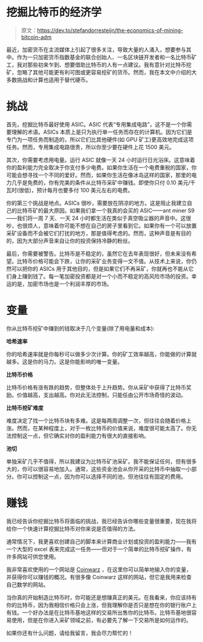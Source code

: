 # 挖掘比特币的经济学

> 原文：<https://dev.to/stefandorresteijn/the-economics-of-mining-bitcoin-adm>

最近，加密货币在主流媒体上引起了很多关注，导致大量的人涌入，想要参与其中。作为一只加密货币指数基金的联合创始人、一名区块链开发者和一名比特币矿工，我对那些初来乍到、想要借助比特币的人有一点建议。我有意针对比特币挖矿，忽略了其他可能更有利可图或更容易挖矿的货币。然而，我在本文中介绍的大多数挑战和计算也适用于替代硬币。

# 挑战

首先，挖掘比特币最好使用 ASIC。ASIC 代表“专用集成电路”，这不是一个你需要理解的术语。ASICs 本质上是只为执行单一任务而存在的计算机。因为它们是专门为一项任务而制造的，所以它们比其他硬件(如 GPU 矿工)更高效地完成这项任务。然而，专用集成电路很贵，所以你至少要在硬件上花 1500 美元。

其次，你需要考虑用电量。运行 ASIC 就像一天 24 小时运行日光浴床。这意味着你的盈利能力完全取决于你支付多少电费。如果你生活在一个电费重税的国家，你可能会想寻找一个不同的爱好。然而，如果你生活在像冰岛这样的国家，那里的电力几乎是免费的，你有完美的条件从比特币采矿中赚钱。即使你只付 0.10 美元/千瓦时(很低)，预计每月也要多付 100 美元左右的电费。

你的第三个挑战是地点。ASICs 很吵，需要放在阴凉的地方。这是阻止我建立自己的比特币矿的最大原因。如果我们拿一个我真的会买的 ASIC——ant miner S9——我们将一周 7 天、一天 24 小时都生活在类似于真空吸尘器的声音中。这很吵，也很烦人，意味着你可能不想在自己的房子里看到它。如果你有一个可以放置采矿设备而不会被它们打扰的地方，那是值得考虑的。然而，这种声音是有目的的，因为大部分声音来自让你的投资保持冷静的粉丝。

最后，你需要被警告。比特币是不稳定的，虽然它在去年表现很好，但未来没有希望。比特币价格可能会下跌，让你的采矿业务变得一文不值。从技术上来说，你仍然可以把你的 ASICs 用于其他目的，但是如果它们不再采矿，你就再也不能从它们身上赚到钱了。每一笔加密投资都是对一个小而不稳定的高风险市场的投资。幸运的是，加密市场也是一个利润丰厚的市场。

# 变量

你从比特币挖矿中赚到的钱取决于几个变量(除了用电量和成本):

**哈希速率**

你的哈希速率就是你每秒可以做多少次计算。你的矿工效率越高，你能做的计算就越多。这是你的马力。这是你能影响的唯一变量。

**比特币价格**

比特币价格有涨有跌的趋势，但整体处于上升趋势。你从采矿中获得了比特币奖励。价值越高，支出越高。你对此无法控制，只能任由公开市场奇怪的波动。

**比特币挖矿难度**

难度决定了找一个比特币块有多难。这是每两周调整一次，但往往会随着价格上涨。然而，在某种程度上，对于一枚比特币的价值来说，难度很可能太高了。你无法控制这一点，但它确实对你的盈利能力有很大的直接影响。

**池切**

单独采矿几乎不值得，所以我建议为比特币矿池采矿。我不能保证任何，但有很多大的，你可以很容易地加入。通常，这些资金池会从你开采的比特币中抽取一小部分。你可以控制这一点，因为你可以选择不同的池，但池往往有固定的费用。

# 赚钱

我已经告诉你挖掘比特币将面临的挑战，我已经告诉你哪些变量很重要，现在我将给你一个快速计算挖掘比特币对你来说是否值得的方法。

通常情况下，我更喜欢创建自己的脚本来计算商业计划或投资的盈利能力——我有一个大型的 excel 表来完成这一任务——但对于一个简单的比特币挖矿操作，有许多网站可供您使用。

我非常喜欢使用的一个网站是 [Coinwarz](https://www.coinwarz.com/calculators/bitcoin-mining-calculator) ，在这里你可以简单地输入你的变量，并获得你可以赚钱的概况。有很多像 Coinwarz 这样的网站，但它是我用来检查自己数学的网站。

当你真的开始制造比特币时，你可能还是想赚真正的美元。在我看来，你应该持有你的比特币，因为我相信价格只会上涨，但我理解你是否只是想在你的银行账户上有钱。一个好办法是在比特币基地这样的交易所出售你的比特币。比特币基地很容易使用，但是在你进入采矿领域之前，有必要先了解一下交易所是如何运作的。

如果你还有什么问题，请给我留言，我会尽力帮忙的！
